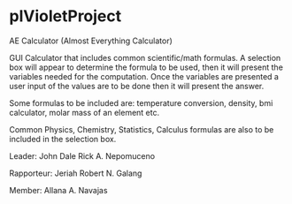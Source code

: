 # plVioletProject

AE Calculator (Almost Everything Calculator) 

GUI Calculator that includes common scientific/math formulas.
A selection box will appear to determine the formula to be used, then it will present the variables needed for the computation.
Once the variables are presented a user input of the values are to be done then it will present the answer.

Some formulas to be included are:
temperature conversion,
density,
bmi calculator,
molar mass of an element etc.

Common Physics, Chemistry, Statistics, Calculus formulas are also to be included in the selection box.

Leader: John Dale Rick A. Nepomuceno

Rapporteur: Jeriah Robert N. Galang

Member: Allana A. Navajas
